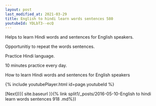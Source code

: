 ```yaml
---
layout: post
last_modified_at: 2021-03-29
title: English to hindi learn words sentences 580 
youtubeId: YDLbT3--ecQ
---
```

 
 
Helps to learn Hindi words and sentences for English speakers.

Opportunitiy to repeat the words sentences. 

Practice Hindi language. 
 
10 minutes practice every day. 
 
How to learn Hindi words and sentences for English speakers 
 
{% include youtubePlayer.html id=page.youtubeId %}
 
 
[Next]({{ site.baseurl }}{% link  split1/_posts/2016-05-10-English to hindi learn words sentences 918 .md%})
 
